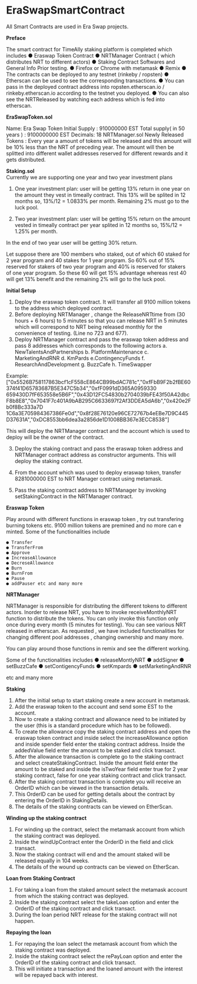 # EraSwapSmartContract

All Smart Contracts are used in Era Swap projects.

<b>Preface</b>

The smart contract for TimeAlly staking platform is completed which
includes
● Eraswap Token Contract
● NRTManager Contract ( which distributes NRT to different actors)
● Staking Contract Softwares and General Info Prior testing.
● Firefox or Chrome with metamask
● Remix
● The contracts can be deployed to any testnet (rinkeby / ropsten)
● Etherscan can be used to see the corresponding transactions.
● You can pass in the deployed contract address into ropsten.etherscan.io / rinkeby.etherscan.io according to the testnet you deployed.
● You can also see the NRTReleased by watching each address which is fed into etherscan.

<b>EraSwapToken.sol</b><br>
 
Name: Era Swap Token
Initial Supply : 910000000 EST
Total supply( in 50 years ) : 9100000000 EST
Decimals: 18
NRTManager.sol
Newly Released Tokens : Every year a amount of tokens will be released and this amount will be 10% less than the NRT of preceding year.
The amount will then be splitted into different wallet addresses reserved for different rewards
and it gets distributed.

<b>Staking.sol</b><br>
Currently we are supporting one year and two year investment plans

1. One year investment plan: user will be getting 13% return in one year on the amount they
vest in timeally contract. This 13% will be splited in 12 months so, 13%/12 = 1.0833% per
month. Remaining 2% must go to the luck pool.

2. Two year investment plan: user will be getting 15% return on the amount vested in timeally
contract per year splited in 12 months so, 15%/12 = 1.25% per month.

In the end of two year user will be getting 30% return.

Let suppose there are 100 members who staked, out of which 60 staked for 2 year program and 40 stakes for 1 year program. So 60% out of 15% reserved for stakers of two year program and 40% is reserved for stakers of one year program.
So these 60 will get 15% advantage whereas rest 40 will get 13% benefit and the remaining 2% will go to the luck pool.

<b>Initial Setup</b><br>

1. Deploy the eraswap token contract. It will transfer all 9100 million tokens to the address which deployed contract.
2. Before deploying NRTManager , change the ReleaseNRTtime from (30 hours + 6 hours) to 5 minutes so that you can release NRT in 5
minutes which will correspond to NRT being released monthly for the convenience of testing. (Line no 723 and 677).
3. Deploy NRTManager contract and pass the eraswap token address and pass 8 addresses which corresponds to the following actors
    a. NewTalentsAndPartnerships
    b. PlatformMaintenance
    c. MarketingAndRNR
    d. KmPards
    e.ContingencyFunds
    f. ResearchAndDevelopment
    g. BuzzCafe
    h. TimeSwapper

Example:
["0x5526B758117863bcf1cF558cE864CB99bdAC781c","0xfFbB9F2b2fBE60374f41D65783687B5E347C5b34","0xfF0991dD365A0959330
659430D7fF653558e5B6F","0x43D12FC54830b2704039bFE43f50A42dbcF8b8E8","0x7041F7c401A9bAB295C6633697f2Af3DDEA5dA6b","0x420e2Fb0f8Bc333a7D
1C6a3E705984367386Fe0d","0x8f28E76120e96CE72767b4eEBe7D9C445D37631A","0xDC8553bb6dea3a2856de1D1008BB367e3ECC8538"]

This will deploy the NRTManager contract and the account which is
used to deploy will be the owner of the contract.

3. Deploy the staking contract and pass the eraswap token address and
NRTManager contract address as constructor arguments. This will
deploy the staking contract.

4. From the account which was used to deploy eraswap token, transfer
8281000000 EST to NRT Manager contract using metamask.

5. Pass the staking contract address to NRTManager by invoking
setStakingContract in the NRTManager contract.

<b>Eraswap Token</b><br>

Play around with different functions in eraswap token , try out transfering
burning tokens etc. 9100 million tokens are premined and no more can e
minted. Some of the functionalities include

    ● Transfer
    ● TransferFrom
    ● Approve
    ● IncreaseAllowance
    ● DecreseAllowance
    ● Burn
    ● BurnFrom
    ● Pause
    ● addPauser etc and many more

<b>NRTManager</b>

NRTManager is responsible for distributing the different tokens to different actors. Inorder to release NRT, you have to invoke receiveMonthlyNRT function to distribute the tokens. You can only invoke this function only once during every month (5 minutes for testing). You can see various NRT released in etherscan. As requested , we have included functionalities for changing different pool addresses , changing ownership and many more. 

You can play around those functions in remix and see the different working.

Some of the functionalities includes
● releaseMontlyNRT
● addSigner
● setBuzzCafe
● setContigencyFunds
● setKmpards
● setMarketingAndRNR

etc and many more

<b>Staking</b>
1. After the initial setup to start staking create a new account in metamask.
2. Add the eraswap token to the account and send some EST to the account.
3. Now to create a staking contract and allowance need to be initiated by the user (this is a standard procedure which has to be followed).
4. To create the allowance copy the staking contract address and open the eraswap token contract and inside select the increaseAllowance
option and inside spender field enter the staking contract address.
Inside the addedValue field enter the amount to be staked and click transact.
5. After the allowance transaction is complete go to the staking contract and select createStakingContract. Inside the amount field enter the amount to be staked and inside the isTwoYear field enter true for 2 year staking contract, false for one year staking contract and click transact.
6. After the staking contract transaction is complete you will receive an OrderID which can be viewed in the transaction details.
7. This OrderID can be used for getting details about the contract by entering the OrderID in StakingDetails.
8. The details of the staking contracts can be viewed on EtherScan. 

<b>Winding up the staking contract</b>

1. For winding up the contract, select the metamask account from which the staking contract was deployed.
2. Inside the windUpContract enter the OrderID in the field and click transact.
3. Now the staking contract will end and the amount staked will be released equally in 104 weeks.
4. The details of the wound up contracts can be viewed on EtherScan.

<b>Loan from Staking Contract</b>
1. For taking a loan from the staked amount select the metamask account from which the staking contract was deployed.
2. Inside the staking contract select the takeLoan option and enter the OrderID of the staking contract and click transact.
3. During the loan period NRT release for the staking contract will not happen.

<b>Repaying the loan</b>
1. For repaying the loan select the metamask account from which the staking contract was deployed.
2. Inside the staking contract select the rePayLoan option and enter the OrderID of the staking contract and click transact.
3. This will initiate a transaction and the loaned amount with the interest will be repayed back with interest.


